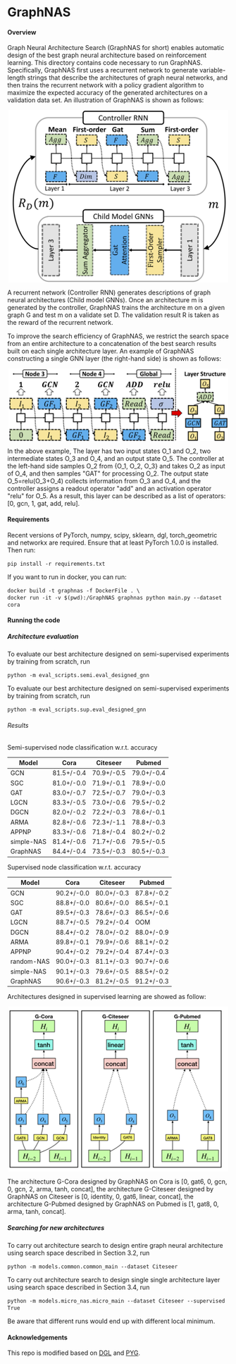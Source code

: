 # GraphNAS

#### Overview
Graph Neural Architecture Search (GraphNAS for short) enables automatic design of the best graph neural architecture 
based on reinforcement learning. 
This directory contains code necessary to run GraphNAS. 
Specifically, GraphNAS first uses a recurrent network to generate variable-length strings 
that describe the architectures of graph neural networks, and then trains the recurrent network 
with a policy gradient algorithm to maximize the expected accuracy of the generated architectures on a validation data set. 
An illustration of GraphNAS is shown as follows:

<p align="center">
<img src="./images/macro_search.png" width="500"  alt="A simple illustration of GraphNAS" align=center>
</p>
A recurrent network (Controller RNN) generates descriptions of graph neural architectures (Child model GNNs). 
Once an architecture m is generated by the controller, GraphNAS trains the architecture m on a given graph G and test m 
on a validate set D. The validation result R is taken as the reward of the recurrent network.

To improve the search efficiency of GraphNAS, we restrict the search space from an entire architecture to a 
concatenation of the best search results built on each single architecture layer. 
An example of GraphNAS constructing a single GNN layer (the right-hand side) is shown as follows:

<p align="center">
<img src="./images/micro_search.png" width="500"  alt="A simple illustration of GraphNAS" align=center>
</p> 
In the above example, The layer has two input states O_1 and O_2, two intermediate states O_3 and O_4, 
and an output state O_5. The controller at the left-hand side samples O_2 from {O_1, O_2, O_3} 
and takes O_2 as input of O_4, and then samples "GAT" for processing O_2. The output state O_5=relu(O_3+O_4) 
collects information from O_3 and O_4, and the controller assigns a readout operator "add" and an activation operator 
"relu" for O_5. As a result, this layer can be described as a list of operators: [0, gcn, 1, gat, add, relu].


#### Requirements
Recent versions of PyTorch, numpy, scipy, sklearn, dgl, torch_geometric and networkx are required.
Ensure that at least PyTorch 1.0.0 is installed. Then run:
    
    pip install -r requirements.txt

If you want to run in docker, you can run:

    docker build -t graphnas -f DockerFile . \
    docker run -it -v $(pwd):/GraphNAS graphnas python main.py --dataset cora

#### Running the code
##### Architecture evaluation
To evaluate our best architecture designed on semi-supervised experiments by training from scratch, run

    python -m eval_scripts.semi.eval_designed_gnn

To evaluate our best architecture designed on semi-supervised experiments by training from scratch, run

    python -m eval_scripts.sup.eval_designed_gnn
###### Results
Semi-supervised node classification w.r.t. accuracy

Model| Cora | Citeseer | Pubmed
|-|-|-|-| 
GCN    | 81.5+/-0.4 | 70.9+/-0.5   | 79.0+/-0.4  
SGC    |  81.0+/-0.0 |   71.9+/-0.1   |  78.9+/-0.0   
GAT    |  83.0+/-0.7  |  72.5+/-0.7   | 79.0+/-0.3    
LGCN    |  83.3+/-0.5  | 73.0+/-0.6    |  79.5+/-0.2   
DGCN    |  82.0+/-0.2  | 72.2+/-0.3    |  78.6+/-0.1   
ARMA    |  82.8+/-0.6  | 72.3+/-1.1    |  78.8+/-0.3   
APPNP   |  83.3+/-0.6  | 71.8+/-0.4    |  80.2+/-0.2   
simple-NAS |  81.4+/-0.6  |  71.7+/-0.6    |  79.5+/-0.5  
GraphNAS | 84.4+/-0.4  | 73.5+/-0.3    | 80.5+/-0.3  
		
Supervised node classification w.r.t. accuracy	

Model| Cora | Citeseer | Pubmed  
|-|-|-|-| 
GCN    | 90.2+/-0.0  | 80.0+/-0.3   | 87.8+/-0.2  
SGC    | 88.8+/-0.0 |  80.6+/-0.0   |   86.5+/-0.1  
GAT    |  89.5+/-0.3  |  78.6+/-0.3    |  86.5+/-0.6   
LGCN    | 88.7+/-0.5  | 79.2+/-0.4     |  OOM    
DGCN    |  88.4+/-0.2  |  78.0+/-0.2    |  88.0+/-0.9    
ARMA    |  89.8+/-0.1  |  79.9+/-0.6    |  88.1+/-0.2    
APPNP    | 90.4+/-0.2  | 79.2+/-0.4     | 87.4+/-0.3    
random-NAS | 90.0+/-0.3   |  81.1+/-0.3    | 90.7+/-0.6    
simple-NAS | 90.1+/-0.3  |  79.6+/-0.5    |  88.5+/-0.2  
GraphNAS | 90.6+/-0.3   |  81.2+/-0.5   | 91.2+/-0.3    
	
Architectures designed in supervised learning are showed as follow:
<p align="center">
<img src="./images/GraphNAS_cells.png" width="500"  alt="Architectures designed by GraphNAS in supervised experiments" align=center>
</p>
The architecture G-Cora designed by GraphNAS on Cora is [0, gat6, 0, gcn, 0, gcn, 2, arma, tanh, concat], 
the architecture G-Citeseer designed by GraphNAS on  Citeseer is [0, identity, 0, gat6, linear, concat], 
the architecture G-Pubmed designed by GraphNAS on  Pubmed is [1, gat8, 0, arma, tanh, concat]. 

##### Searching for new architectures
To carry out architecture search to design entire graph neural architecture using search space described in Section 3.2, run

    python -m models.common.common_main --dataset Citeseer

To carry out architecture search to design single single architecture layer using search space described in Section 3.4, run
    
    python -m models.micro_nas.micro_main --dataset Citeseer --supervised True

Be aware that different runs would end up with different local minimum.

#### Acknowledgements
This repo is modified based on [DGL](https://github.com/dmlc/dgl) and [PYG](https://github.com/rusty1s/pytorch_geometric).
